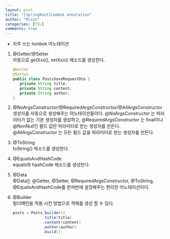 ```yaml
---
layout: post
title: "[SpringBoot]Lombok annotation"
author: "Misun"
categories: [TIL]
comments: true
---
```


- 자주 쓰는 lombok 어노테이션

1. @Getter/@Setter
   <br>
   자동으로 getXxx(), setXxx() 메소드를 생성한다.

   ```java
   @Getter
   @Setter
   public class PostsSaveRequestDto {
      private String title;
      private String content;
      private String author;
   }
   ```

2. @NoArgsConstructor/@RequiredArgsConstructor/@AllArgsConstructor
   <br>
   생성자를 자동으로 생성해주는 어노테이션들이다. @NoArgsConstructor 는 파라미터가 없는 기본 생성자를 생성하고, @RequiredArgsConstructor 는 final이나 @NonNull인 필드 값만 파라미터로 받는 생성자를 만든다. @AllArgsConstructor 는 모든 필드 값을 파라미터로 받는 생성자를 만든다.

3. @ToString
   <br>
   toString() 메소드를 생성한다.<br>
4. @EqualsAndHashCode
   <br>
   equals와 hashCode 메소드를 생성한다.

5. @Data
   <br>
   @Data는 @Getter, @Setter, @RequiredArgsConstructor, @ToString, @EqualsAndHashCode를 한꺼번에 설정해주는 편리한 어노테이션이다.

6. @Builder
   <br>
   빌더패턴을 적용 시킨 방법으로 객체를 생성 할 수 있다.

   ```java
   posts = Posts.builder()
                .title(title)
                .content(content)
                .author(author)
                .build();
   ```
